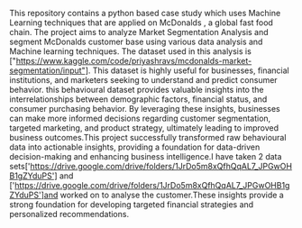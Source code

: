 This repository contains  a python based case study which uses Machine Learning techniques that are applied  on McDonalds , a global fast food chain.
The project aims to analyze Market Segmentation Analysis and segment McDonalds customer base using various data analysis and Machine learning techniques.
The dataset used in this analysis is ["https://www.kaggle.com/code/priyashravs/mcdonalds-market-segmentation/input"].
This dataset is highly useful for businesses, financial institutions, and marketers seeking to understand and predict consumer behavior. this behavioural dataset provides valuable insights into the interrelationships between demographic factors, financial status, and consumer purchasing behavior. By leveraging these insights, businesses can make more informed decisions regarding customer segmentation, targeted marketing, and product strategy, ultimately leading to improved business outcomes.This project successfully transformed raw behavioural data into actionable insights, providing a foundation for data-driven decision-making and enhancing business intelligence.I have taken 2 data sets['https://drive.google.com/drive/folders/1JrDo5m8xQfhQqAL7_JPGwOHB1gZYduPS'] and ['https://drive.google.com/drive/folders/1JrDo5m8xQfhQqAL7_JPGwOHB1gZYduPS']and worked on to analyse the customer.These insights provide a strong foundation for developing targeted financial strategies and personalized recommendations.
